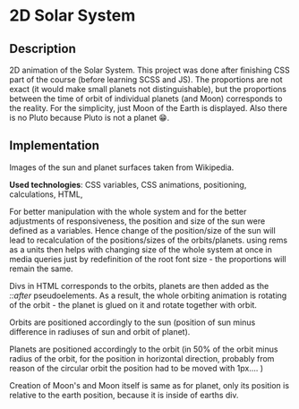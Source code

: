 # 2D Solar System

## Description

2D animation of the Solar System. This project was done after finishing CSS part of the course (before learning SCSS and JS). The proportions are not exact (it would make small planets not distinguishable), but the proportions between the time of orbit of individual planets (and Moon) corresponds to the reality. For the simplicity, just Moon of the Earth is displayed. Also there is no Pluto because Pluto is not a planet :grin:.

## Implementation

Images of the sun and planet surfaces taken from Wikipedia.

**Used technologies**: CSS variables, CSS animations, positioning, calculations, HTML,

For better manipulation with the whole system and for the better adjustments of responsiveness, the position and size of the sun were defined as a variables. Hence change of the position/size of the sun will lead to recalculation of the positions/sizes of the orbits/planets. using rems as a units then helps with changing size of the whole system at once in media queries just by redefinition of the root font size - the proportions will remain the same.

Divs in HTML corresponds to the orbits, planets are then added as the _::after_ pseudoelements. As a result, the whole orbiting animation is rotating of the orbit - the planet is glued on it and rotate together with orbit.

Orbits are positioned accordingly to the sun (position of sun minus difference in radiuses of sun and orbit of planet).

Planets are positioned accordingly to the orbit (in 50% of the orbit minus radius of the orbit, for the position in horizontal direction, probably from reason of the circular orbit the position had to be moved with 1px.... )

Creation of Moon's and Moon itself is same as for planet, only its position is relative to the earth position, because it is inside of earths div.
